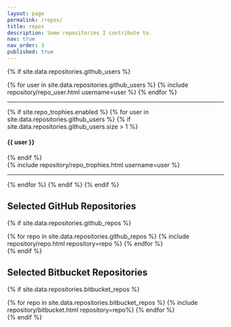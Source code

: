```yaml
---
layout: page
permalink: /repos/
title: repos
description: Some repositories I contribute to.
nav: true
nav_order: 3
published: true
---
```


<!-- ## GitHub users -->

{% if site.data.repositories.github_users %}
<div class="repositories d-flex flex-wrap flex-md-row flex-column justify-content-between align-items-center">
  {% for user in site.data.repositories.github_users %}
    {% include repository/repo_user.html username=user %}
  {% endfor %}
</div>

---

{% if site.repo_trophies.enabled %}
{% for user in site.data.repositories.github_users %}
  {% if site.data.repositories.github_users.size > 1 %}
  <h4>{{ user }}</h4>
  {% endif %}
  <div class="repositories d-flex flex-wrap flex-md-row flex-column justify-content-between align-items-center">
  {% include repository/repo_trophies.html username=user %}
  </div>

  ---

{% endfor %}
{% endif %}
{% endif %}

## Selected GitHub Repositories

{% if site.data.repositories.github_repos %}
<div class="repositories d-flex flex-wrap flex-md-row flex-column justify-content-between align-items-center">
  {% for repo in site.data.repositories.github_repos %}
    {% include repository/repo.html repository=repo %}
  {% endfor %}
</div>
{% endif %}

## Selected Bitbucket Repositories

{% if site.data.repositories.bitbucket_repos %}
<div class="repositories d-flex flex-wrap flex-md-row flex-column justify-content-between align-items-center">
  {% for repo in site.data.repositories.bitbucket_repos %}
    {% include repository/bitbucket.html repository=repo%}
  {% endfor %}
</div>
{% endif %}